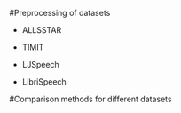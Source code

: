#Preprocessing of datasets
- ALLSSTAR

- TIMIT

- LJSpeech

- LibriSpeech

#Comparison methods for different datasets
